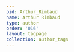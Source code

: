 ```yaml
---
pid: Arthur_Rimbaud
name: Arthur Rimbaud
type: author
order: '016'
layout: tagpage
collection: author_tags
---
```

